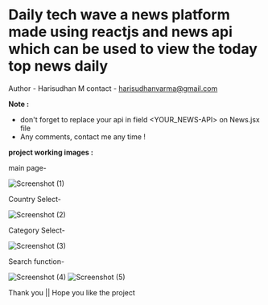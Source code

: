 <h1>Daily tech wave a news platform made using reactjs and news api which can be used to view the today top news daily</h1>
 
 Author - Harisudhan M
 contact - harisudhanvarma@gmail.com

<b>Note :</b> 
 - don't forget to replace your api in field <YOUR_NEWS-API> on News.jsx file
 - Any comments, contact me any time ! 

<b>project working images :</b>

main page-

![Screenshot (1)](https://github.com/AMV0027/reactjs-news_api/assets/129928410/44014060-7ff2-4269-815d-39c04c4ca839)

Country Select-

![Screenshot (2)](https://github.com/AMV0027/reactjs-news_api/assets/129928410/e90c95a0-2bb5-4b3f-8282-c280fffd8a29)

Category Select-

![Screenshot (3)](https://github.com/AMV0027/reactjs-news_api/assets/129928410/cbf11afb-2df7-4d29-94e0-0b9cdf9be75c)

Search function-

![Screenshot (4)](https://github.com/AMV0027/reactjs-news_api/assets/129928410/7fcfdf9e-9a0e-4a5c-b647-ed390bc310bf)
![Screenshot (5)](https://github.com/AMV0027/reactjs-news_api/assets/129928410/1801575a-27de-46f6-9ff6-cfd6a8363d3c)

Thank you || Hope you like the project




